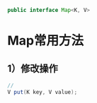 
```java
public interface Map<K, V> 
```

# Map常用方法

## 1）修改操作

```java
// 
V put(K key, V value);
```



